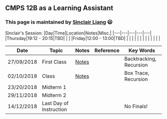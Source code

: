 ## CMPS 12B as a Learning Assistant ##

### This page is maintained by [Sinclair Liang](https://sinclairliang.com) :smiley: ###


Sinclair's Session:
|Day|Time|Location|Notes|Misc.|
|---|---|---|---|---|
|Thursday|19:12 - 20:15|TBD|   |   |
|Friday|12:00 - 13:00|TBD|   |
|   |   |   |   |   |
|   |   |   |   |   |


|Date   |Topic   |Notes   |Reference   |Key Words   |
|---|---|---|---|---|
|27/09/2018   |First Class   |[Notes](https://github.com/sinclairliang/Coursework/blob/master/12B_LA/Notes/Notes_27_09_2018.md)   |   |Backtracking, Recursion   |
|02/10/2018   |Class   |[Notes](https://github.com/sinclairliang/Coursework/blob/master/12B_LA/Notes/Notes_02_10_2018.md)   |   |Box Trace, Recursion   |
|23/20/2018   |Midterm 1 |   |   |   |
|29/11/2018   |Midterm 2 |   |   |   |
|14/12/2018   |Last Day of Instruction       |   || No Finals!  |